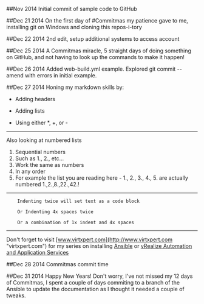 ##Nov 2014
Initial commit of sample code to GitHub

##Dec 21 2014
On the first day of #Commitmas my patience gave to me, installing git on Windows and cloning this repos-i-tory

##Dec 22 2014
2nd edit, setup additional systems to access account

##Dec 25 2014
A Commitmas miracle, 5 straight days of doing something on GitHub, and not having to look up the commands to make it happen!

##Dec 26 2014
Added web-build.yml example. Explored git commit --amend with errors in initial example.

##Dec 27 2014
Honing my markdown skills by:

* Adding headers
+ Adding lists
- Using either *, +, or -

---
Also looking at numbered lists

1. Sequential numbers
2. Such as 1., 2., etc...
8. Work the same as numbers
22. In any order
42. For example the list you are reading here - 1., 2., 3., 4., 5. are actually numbered 1.,2.,8.,22.,42.!

***

		Indenting twice will set text as a code block

        Or Indenting 4x spaces twice

	    Or a combination of 1x indent and 4x spaces

---

Don't forget to visit [www.virtxpert.com](http://www.virtxpert.com "virtxpert.com") for my series on installing [Ansible](http://www.virtxpert.com/tag/ansible/ "Ansible series on virtxpert.com") or [vRealize Automation and Application Services](http://www.virtxpert.com/tag/vra/ "vRA and AppS series on virtxpert.com")

##Dec 28 2014
Commitmas commit time

##Dec 31 2014
Happy New Years! Don't worry, I've not missed my 12 days of Commitmas, I spent a couple of days commiting to a branch of the Ansible to update the documentation as I thought it needed a couple of tweaks.